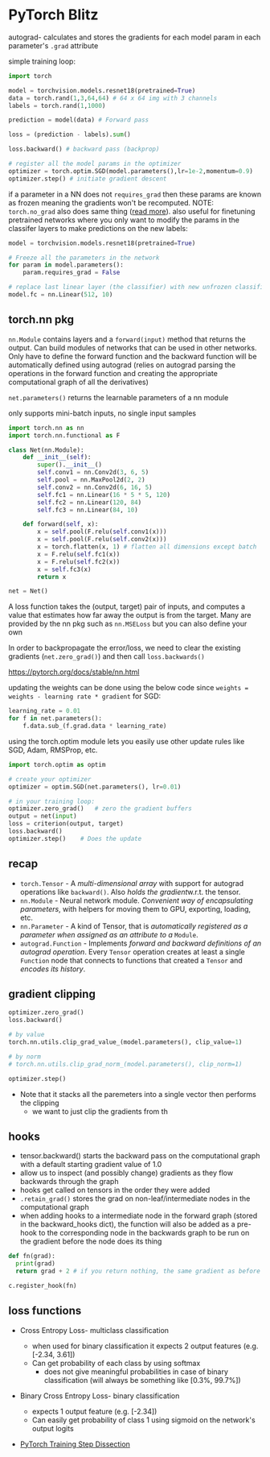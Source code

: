 # PyTorch Blitz

autograd- calculates and stores the gradients for each model param in each parameter's `.grad` attribute

simple training loop:

``` python
import torch

model = torchvision.models.resnet18(pretrained=True)
data = torch.rand(1,3,64,64) # 64 x 64 img with 3 channels
labels = torch.rand(1,1000)

prediction = model(data) # Forward pass

loss = (prediction - labels).sum()

loss.backward() # backward pass (backprop)

# register all the model params in the optimizer
optimizer = torch.optim.SGD(model.parameters(),lr=1e-2,momentum=0.9)
optimizer.step() # initiate gradient descent
```

if a parameter in a NN does not `requires_grad` then these params are known as frozen meaning the gradients won't be recomputed. NOTE: `torch.no_grad` also does same thing ([read more](https://pytorch.org/docs/stable/generated/torch.no_grad.html)). also useful for finetuning pretrained networks where you only want to modify the params in the classifer layers to make predictions on the new labels:

``` python
model = torchvision.models.resnet18(pretrained=True)

# Freeze all the parameters in the network
for param in model.parameters():
    param.requires_grad = False

# replace last linear layer (the classifier) with new unfrozen classification layer  
model.fc = nn.Linear(512, 10)

```

## torch.nn pkg

`nn.Module` contains layers and a `forward(input)` method that returns the output. Can build modules of networks that can be used in other networks. Only have to define the forward function and the backward function will be automatically defined using autograd (relies on autograd parsing the operations in the forward function and creating the appropriate computational graph of all the derivatives)

`net.parameters()` returns the learnable parameters of a nn module

only supports mini-batch inputs, no single input samples

``` python
import torch.nn as nn
import torch.nn.functional as F

class Net(nn.Module):
    def __init__(self):
        super().__init__()
        self.conv1 = nn.Conv2d(3, 6, 5)
        self.pool = nn.MaxPool2d(2, 2)
        self.conv2 = nn.Conv2d(6, 16, 5)
        self.fc1 = nn.Linear(16 * 5 * 5, 120)
        self.fc2 = nn.Linear(120, 84)
        self.fc3 = nn.Linear(84, 10)

    def forward(self, x):
        x = self.pool(F.relu(self.conv1(x)))
        x = self.pool(F.relu(self.conv2(x)))
        x = torch.flatten(x, 1) # flatten all dimensions except batch
        x = F.relu(self.fc1(x))
        x = F.relu(self.fc2(x))
        x = self.fc3(x)
        return x

net = Net()
```

A loss function takes the (output, target) pair of inputs, and computes a value that estimates how far away the output is from the target. Many are provided by the nn pkg such as `nn.MSELoss` but you can also define your own 

In order to backpropagate the error/loss, we need to clear the existing gradients (`net.zero_grad()`) and then call `loss.backwards()`

https://pytorch.org/docs/stable/nn.html

updating the weights can be done using the below code since `weights = weights - learning rate * gradient` for SGD: 

``` python
learning_rate = 0.01
for f in net.parameters():
    f.data.sub_(f.grad.data * learning_rate)
```

using the torch.optim module lets you easily use other update rules like SGD, Adam, RMSProp, etc. 

``` python
import torch.optim as optim

# create your optimizer
optimizer = optim.SGD(net.parameters(), lr=0.01)

# in your training loop:
optimizer.zero_grad()   # zero the gradient buffers
output = net(input)
loss = criterion(output, target)
loss.backward()
optimizer.step()    # Does the update
```

## recap

- `torch.Tensor` - A *multi-dimensional array* with support for autograd operations like `backward()`. Also *holds the gradient*w.r.t. the tensor.
- `nn.Module` - Neural network module. *Convenient way of encapsulating parameters*, with helpers for moving them to GPU, exporting, loading, etc.
- `nn.Parameter` - A kind of Tensor, that is *automatically registered as a parameter when assigned as an attribute to a* `Module`.
- `autograd.Function` - Implements *forward and backward definitions of an autograd operation*. Every `Tensor` operation creates at least a single `Function` node that connects to functions that created a `Tensor` and *encodes its history*.





## gradient clipping 

``` python
optimizer.zero_grad()
loss.backward()

# by value
torch.nn.utils.clip_grad_value_(model.parameters(), clip_value=1)

# by norm
# torch.nn.utils.clip_grad_norm_(model.parameters(), clip_norm=1)

optimizer.step()
```

- Note that it stacks all the paremeters into a single vector then performs the clipping 
    - we want to just clip the gradients from th



## hooks

- tensor.backward() starts the backward pass on the computational graph with a default starting gradient value of 1.0
- allow us to inspect (and possibly change) gradients as they flow backwards through the graph 
- hooks get called on tensors in the order they were added
- `.retain_grad()` stores the grad on non-leaf/intermediate nodes in the computational graph
- when adding hooks to a intermediate node in the forward graph (stored in the backward_hooks dict), the function will also be added as a pre-hook to the corresponding node in the backwards graph to be run on the gradient before the node does its thing



``` python
def fn(grad):
  print(grad)
  return grad + 2 # if you return nothing, the same gradient as before will be used

c.register_hook(fn)
```







## loss functions

- Cross Entropy Loss- multiclass classification
    - when used for binary classification it expects 2 output features (e.g. [-2.34, 3.61])
    - Can get probability of each class by using softmax 
        - does not give meaningful probabilities in case of binary classification (will always be something like [0.3%, 99.7%])
- Binary Cross Entropy Loss- binary classification
    - expects 1 output feature (e.g. [-2.34])
    - Can easily get probability of class 1 using sigmoid on the network's output logits





- [PyTorch Training Step Dissection](https://charlesfrye.github.io/external/2021/08/24/trace-report.html)
